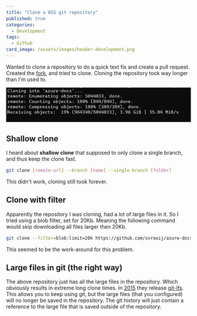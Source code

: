 ```yaml
---
title: "Clone a BIG git repository"
published: true
categories:
  - Development
tags:
  - Github
card_image: /assets/images/header-development.png
---
```


Wanted to clone a repository to do a quick text fix and create a pull request. Created the [fork](https://github.com/svrooij/azure-docs), and tried to clone.
Cloning the repository took way longer than I'm used to.

![Slow git clone](/assets/images/2022/01/slow-git-clone.png)

<!--more-->

## Shallow clone

I heard about **shallow clone** that supposed to only clone a single branch, and thus keep the clone fast.

```bash
git clone [remote-url] --branch [name] --single-branch [folder]
```

This didn't work, cloning still took forever.

## Clone with filter

Apparently the repository I was cloning, had a lot of large files in it. So I tried using a blob filter, set for 20Kb. Meaning the following command would skip downloading all files larger then 20Kb.

```bash
git clone --filter=blob:limit=20k https://github.com/svrooij/azure-docs.git
```

This seemed to be the work-around for this problem.

## Large files in git (the right way)

The above repository just has all the large files in the repository. Which obviously results in extreme long clone times. In [2015](https://github.com/git-lfs/git-lfs/blob/main/CHANGELOG.md#v050-10-april-2015) they release [git-lfs](https://git-lfs.github.com/). This allows you to keep using git, but the large files (that you configured) will no longer be saved in the repository. The git history will just contain a reference to the large file that is saved outside of the repository.

